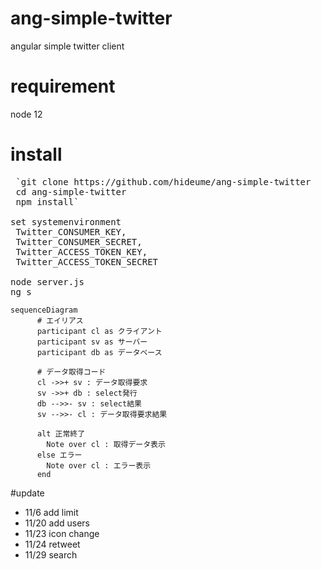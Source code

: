 # ang-simple-twitter
angular simple twitter client

# requirement
node 12

# install
<pre>
 `git clone https://github.com/hideume/ang-simple-twitter
 cd ang-simple-twitter
 npm install`

set systemenvironment
 Twitter_CONSUMER_KEY,
 Twitter_CONSUMER_SECRET,
 Twitter_ACCESS_TOKEN_KEY,
 Twitter_ACCESS_TOKEN_SECRET

node server.js
ng s
</pre>

```mermaid
sequenceDiagram
      # エイリアス
      participant cl as クライアント
      participant sv as サーバー
      participant db as データベース

      # データ取得コード
      cl ->>+ sv : データ取得要求
      sv ->>+ db : select発行
      db -->>- sv : select結果
      sv -->>- cl : データ取得要求結果

      alt 正常終了
        Note over cl : 取得データ表示
      else エラー
        Note over cl : エラー表示
      end
```


#update
* 11/6 add limit
* 11/20 add users
* 11/23 icon change
* 11/24 retweet
* 11/29 search